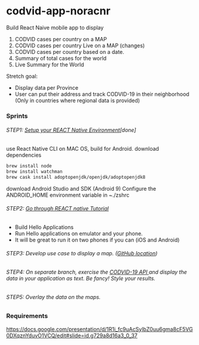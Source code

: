 # codvid-app-noracnr
Build React Naive mobile app to display 
1. CODVID cases per country on a MAP
2. CODVID cases per country Live on a MAP (changes)
3. CODVID cases per country based on a date.
4. Summary of total cases for the world
5. Live Summary for the World

Stretch goal:
* Display data per Province
* User can put their address and track CODVID-19 in their neighborhood (Only in countries where regional data is provided)


### Sprints
###### STEP1: <a href="https://reactnative.dev/docs/environment-setup">Setup your REACT Native Environment</a>[done]
use React Native CLI on MAC OS, build for Android.
download dependencies
```bash
brew install node
brew install watchman
brew cask install adoptopenjdk/openjdk/adoptopenjdk8
```
download Android Studio and SDK (Android 9)
Configure the ANDROID_HOME environment variable in ~./zshrc

###### STEP2: <a href="https://reactnative.dev/docs/tutorial">Go through REACT native Tutorial</a>
* Build Hello Applications
* Run Hello applications on emulator and your phone.
* It will be great to run it on two phones if you can (iOS and Android)
###### STEP3: Develop use case to display a map.  (<a href="https://github.com/react-native-community/react-native-maps">GitHub location</a>)
###### STEP4: On separate branch, exercise the <a href="https://covid19api.com/"> CODVID-19 API </a> and display the data in your application as text.  Be fancy!  Style your results.
###### STEP5: Overlay the data on the maps.


### Requirements
https://docs.google.com/presentation/d/1R1i_fc9uAcSylbZ0uu6gma8cF5VG0DXqznYduvO1VCQ/edit#slide=id.g729a8d16a3_0_37
